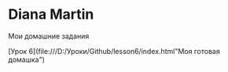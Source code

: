 

# Diana Martin
Мои домашние задания

[Урок 6](file:///D:/Уроки/Github/lesson6/index.html"Моя готовая домашка")
